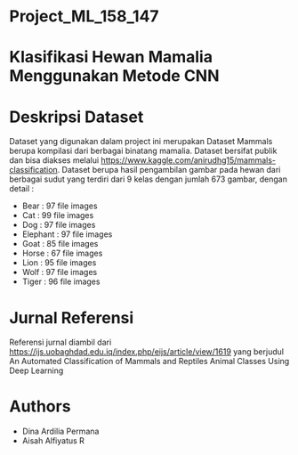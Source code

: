 # Project_ML_158_147

# Klasifikasi Hewan Mamalia Menggunakan Metode CNN

# Deskripsi Dataset
Dataset yang digunakan dalam project ini merupakan Dataset Mammals berupa kompilasi dari berbagai binatang mamalia. Dataset bersifat publik dan bisa diakses melalui https://www.kaggle.com/anirudhg15/mammals-classification. Dataset berupa hasil pengambilan gambar pada hewan dari berbagai sudut yang terdiri dari 9 kelas dengan jumlah 673 gambar, dengan detail :

  -  Bear     : 97 file images
  -  Cat      : 99 file images
  -  Dog      : 97 file images
  -  Elephant : 97 file images
  -  Goat     : 85 file images
  -  Horse    : 67 file images
  -  Lion     : 95 file images
  -  Wolf     : 97 file images
  -  Tiger    : 96 file images

# Jurnal Referensi
Referensi jurnal diambil dari https://ijs.uobaghdad.edu.iq/index.php/eijs/article/view/1619 yang berjudul An Automated Classification of Mammals and Reptiles Animal Classes Using Deep Learning

# Authors
- Dina Ardilia Permana
- Aisah Alfiyatus R
